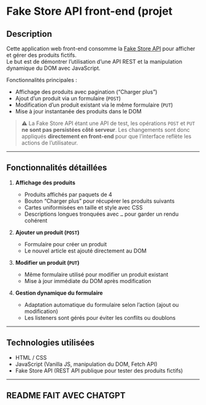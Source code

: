 # Fake Store API front-end (projet

## Description

Cette application web front-end consomme la [Fake Store API](https://fakestoreapi.com/) pour afficher et gérer des produits fictifs.  
Le but est de démontrer l’utilisation d’une API REST et la manipulation dynamique du DOM avec JavaScript.

Fonctionnalités principales :  

- Affichage des produits avec pagination (“Charger plus”)  
- Ajout d’un produit via un formulaire (`POST`)  
- Modification d’un produit existant via le même formulaire (`PUT`)  
- Mise à jour instantanée des produits dans le DOM  

> ⚠️ La Fake Store API étant une API de test, les opérations `POST` et `PUT` **ne sont pas persistées côté serveur**. Les changements sont donc appliqués **directement en front-end** pour que l’interface reflète les actions de l’utilisateur.

---

## Fonctionnalités détaillées

1. **Affichage des produits**  
   - Produits affichés par paquets de 4  
   - Bouton “Charger plus” pour récupérer les produits suivants  
   - Cartes uniformisées en taille et style avec CSS  
   - Descriptions longues tronquées avec `…` pour garder un rendu cohérent  

2. **Ajouter un produit (`POST`)**  
   - Formulaire pour créer un produit  
   - Le nouvel article est ajouté directement au DOM  

3. **Modifier un produit (`PUT`)**  
   - Même formulaire utilisé pour modifier un produit existant  
   - Mise à jour immédiate du DOM après modification  

4. **Gestion dynamique du formulaire**  
   - Adaptation automatique du formulaire selon l’action (ajout ou modification)  
   - Les listeners sont gérés pour éviter les conflits ou doublons  

---

## Technologies utilisées

- HTML / CSS  
- JavaScript (Vanilla JS, manipulation du DOM, Fetch API)  
- Fake Store API (REST API publique pour tester des produits fictifs)  

---

## README FAIT AVEC CHATGPT


